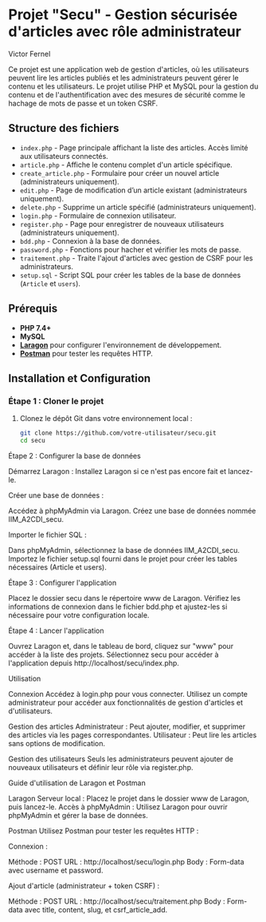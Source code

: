 # Projet "Secu" - Gestion sécurisée d'articles avec rôle administrateur

Victor Fernel

Ce projet est une application web de gestion d'articles, où les utilisateurs peuvent lire les articles publiés et les administrateurs peuvent gérer le contenu et les utilisateurs. Le projet utilise PHP et MySQL pour la gestion du contenu et de l'authentification avec des mesures de sécurité comme le hachage de mots de passe et un token CSRF.

## Structure des fichiers

- `index.php` - Page principale affichant la liste des articles. Accès limité aux utilisateurs connectés.
- `article.php` - Affiche le contenu complet d'un article spécifique.
- `create_article.php` - Formulaire pour créer un nouvel article (administrateurs uniquement).
- `edit.php` - Page de modification d’un article existant (administrateurs uniquement).
- `delete.php` - Supprime un article spécifié (administrateurs uniquement).
- `login.php` - Formulaire de connexion utilisateur.
- `register.php` - Page pour enregistrer de nouveaux utilisateurs (administrateurs uniquement).
- `bdd.php` - Connexion à la base de données.
- `password.php` - Fonctions pour hacher et vérifier les mots de passe.
- `traitement.php` - Traite l'ajout d'articles avec gestion de CSRF pour les administrateurs.
- `setup.sql` - Script SQL pour créer les tables de la base de données (`Article` et `users`).

## Prérequis

- **PHP 7.4+**
- **MySQL**
- **[Laragon](https://laragon.org/)** pour configurer l'environnement de développement.
- **[Postman](https://www.postman.com/)** pour tester les requêtes HTTP.

## Installation et Configuration

### Étape 1 : Cloner le projet

1. Clonez le dépôt Git dans votre environnement local :

   ```bash
   git clone https://github.com/votre-utilisateur/secu.git
   cd secu

Étape 2 : Configurer la base de données

Démarrez Laragon : Installez Laragon si ce n'est pas encore fait et lancez-le.

Créer une base de données :

Accédez à phpMyAdmin via Laragon.
Créez une base de données nommée IIM_A2CDI_secu.

Importer le fichier SQL :

Dans phpMyAdmin, sélectionnez la base de données IIM_A2CDI_secu.
Importez le fichier setup.sql fourni dans le projet pour créer les tables nécessaires (Article et users).

Étape 3 : Configurer l'application

Placez le dossier secu dans le répertoire www de Laragon.
Vérifiez les informations de connexion dans le fichier bdd.php et ajustez-les si nécessaire pour votre configuration locale.

Étape 4 : Lancer l'application

Ouvrez Laragon et, dans le tableau de bord, cliquez sur "www" pour accéder à la liste des projets.
Sélectionnez secu pour accéder à l'application depuis http://localhost/secu/index.php.

Utilisation

Connexion
Accédez à login.php pour vous connecter.
Utilisez un compte administrateur pour accéder aux fonctionnalités de gestion d'articles et d'utilisateurs.

Gestion des articles
Administrateur : Peut ajouter, modifier, et supprimer des articles via les pages correspondantes.
Utilisateur : Peut lire les articles sans options de modification.

Gestion des utilisateurs
Seuls les administrateurs peuvent ajouter de nouveaux utilisateurs et définir leur rôle via register.php.

Guide d'utilisation de Laragon et Postman

Laragon
Serveur local : Placez le projet dans le dossier www de Laragon, puis lancez-le.
Accès à phpMyAdmin : Utilisez Laragon pour ouvrir phpMyAdmin et gérer la base de données.

Postman
Utilisez Postman pour tester les requêtes HTTP :

Connexion :

Méthode : POST
URL : http://localhost/secu/login.php
Body : Form-data avec username et password.

Ajout d'article (administrateur + token CSRF) :

Méthode : POST
URL : http://localhost/secu/traitement.php
Body : Form-data avec title, content, slug, et csrf_article_add.
